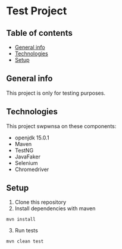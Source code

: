 # Test Project

## Table of contents
* [General info](#general-info)
* [Technologies](#technologies)
* [Setup](#setup)

## General info
This project is only for testing purposes.

## Technologies
This project swpwnsa on these components:
* openjdk 15.0.1
* Maven
* TestNG
* JavaFaker
* Selenium
* Chromedriver

## Setup
1. Clone this repository
2. Install dependencies with maven
```
mvn install
```
3. Run tests
```
mvn clean test
```
